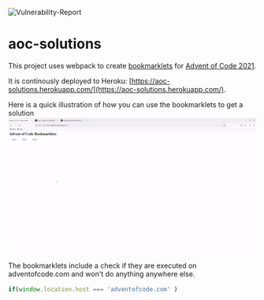 ![Vulnerability-Report](https://snyk.io/test/github/bgoeschlberger/aoc-solutions?targetFile=package.json)

# aoc-solutions

This project uses webpack to create [bookmarklets](https://en.wikipedia.org/wiki/Bookmarklet) for [Advent of Code 2021](https://adventofcode.com/).

It is continously deployed to Heroku: [https://aoc-solutions.herokuapp.com/](https://aoc-solutions.herokuapp.com/).

Here is a quick illustration of how you can use the bookmarklets to get a solution
![How-to](how-to-aoc.gif)

The bookmarklets include a check if they are executed on adventofcode.com and won't do anything anywhere else.
```javascript
if(window.location.host === 'adventofcode.com' )
```
